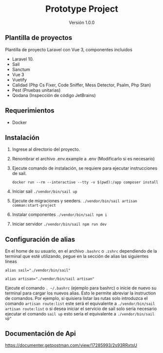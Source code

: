 <h1 align="center">Prototype Project</h1>
<p align="center">Versión 1.0.0</p>

## Plantilla de proyectos

Plantilla de proyecto Laravel con Vue 3, componentes incluidos

- Laravel 10.
- Sail
- Sanctum
- Vue 3
- Vuetify
- Calidad (Php Cs Fixer, Code Sniffer, Mess Detector, Psalm, Php Stan)
- Pest (Pruebas unitarias)
- Qodana (Inspección de código JetBrains)

## Requerimientos

- Docker

## Instalación

1. Ingrese al directorio del proyecto.
2. Renombrar el archivo .env.example a .env (Modificarlo si es necesario)
3. Ejecute comando de instalación, se requiere para ejecutar instrucciones de sail.

    `docker run --rm --interactive --tty -v $(pwd):/app composer install`
4. Iniciar sail
`./vendor/bin/sail up`
5. Ejecute de migraciones y seeders.
`./vendor/bin/sail artisan comman:start-project`
6. Instalar componentes
`./vendor/bin/sail npm i`
7. Iniciar servidor
`./vendor/bin/sail npm run dev`

## Configuración de alias

En el home de su usuario, en el archivo `.bashrc` o `.zshrc` dependiendo de la terminal que esté utilizando, pegue en la sección de alias las siguientes líneas

`alias sail="./vendor/bin/sail"`

`alias artisan="./vendor/bin/sail artisan"`

Ejecute el comando `. ~/.bashrc` (ejemplo para bashrc) o inicie de nuevo su terminal para cargar los nuevos alias.
Esto le permite abreviar la instruction de comandos. Por ejemplo, si quisiera listar las rutas solo introduzca el comando  `artisan route:list` 
este será el equivalente a `./vendor/bin/sail artisan route:list` o si desea iniciar el servicio de sail
solo sería necesario ejecutar el comando `sail up` esto sería el equivalente a `./vendor/bin/sail up"`

## Documentación de Api
https://documenter.getpostman.com/view/17285993/2s93RRxtsU
